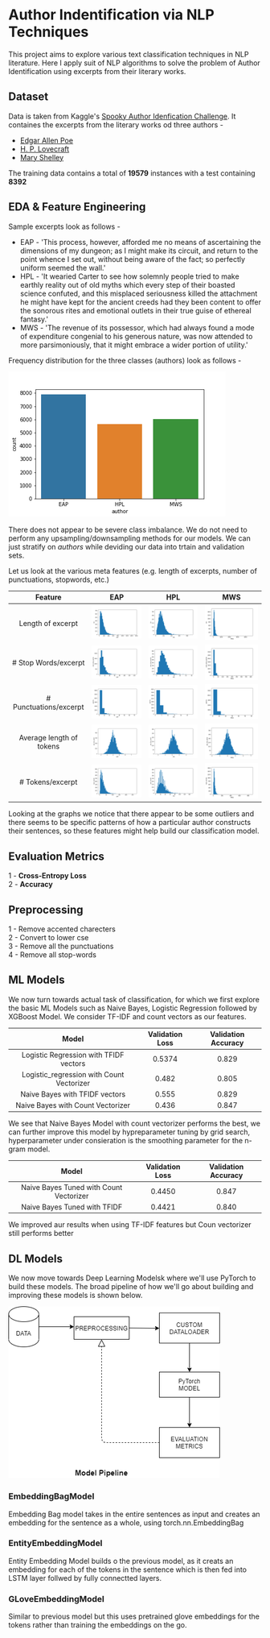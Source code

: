 # Author Indentification via NLP Techniques

This project aims to explore various text classification techniques in NLP literature. Here I apply suit of NLP algorithms to solve the problem of Author Identification using excerpts from their literary works. 

## Dataset

Data is taken from Kaggle's [Spooky Author Idenfication Challenge](https://www.kaggle.com/c/spooky-author-identification/). It containes the excerpts from the literary works od three authors - 
  - [Edgar Allen Poe](https://en.wikipedia.org/wiki/Edgar_Allan_Poe)
  - [H. P. Lovecraft](https://en.wikipedia.org/wiki/H._P._Lovecraft)
  - [Mary Shelley](https://en.wikipedia.org/wiki/Mary_Shelley)
 
The training data contains a total of **19579** instances with a test containing **8392**

## EDA & Feature Engineering

Sample excerpts look as follows - 
- EAP - 'This process, however, afforded me no means of ascertaining the dimensions of my dungeon; as I might make its circuit, and return to the point whence I set out, without being aware of the fact; so perfectly uniform seemed the wall.'
- HPL - 'It wearied Carter to see how solemnly people tried to make earthly reality out of old myths which every step of their boasted science confuted, and this misplaced seriousness killed the attachment he might have kept for the ancient creeds had they been content to offer the sonorous rites and emotional outlets in their true guise of ethereal fantasy.'
- MWS - 'The revenue of its possessor, which had always found a mode of expenditure congenial to his generous nature, was now attended to more parsimoniously, that it might embrace a wider portion of utility.'

Frequency distribution for the three classes (authors) look as follows - 

![freq_dist](https://github.com/AshishSinha5/misc/blob/master/author_identification/plots/dist.png)

There does not appear to be severe class imbalance. We do not need to perform any upsampling/downsampling methods for our models. We can just stratify on *authors* while deviding our data into trtain and validation sets.

Let us look at the various meta features (e.g. length of excerpts, number of punctuations, stopwords, etc.)

Feature            |  EAP | HPL | MWS|
:-------------------------:|:-------------------------:|:-------------------------:|:-------------------------:
Length of excerpt  |  ![](https://github.com/AshishSinha5/misc/blob/master/author_identification/plots/EAP_len.png) | ![](https://github.com/AshishSinha5/misc/blob/master/author_identification/plots/HPL_len.png) | ![](https://github.com/AshishSinha5/misc/blob/master/author_identification/plots/MWS_len.png)
\# Stop Words/excerpt | ![](https://github.com/AshishSinha5/misc/blob/master/author_identification/plots/EAP_num_stop_words.png) | ![](https://github.com/AshishSinha5/misc/blob/master/author_identification/plots/HPL_num_stop_words.png) | ![](https://github.com/AshishSinha5/misc/blob/master/author_identification/plots/MWS_num_stop_words.png)
\# Punctuations/excerpt | ![](https://github.com/AshishSinha5/misc/blob/master/author_identification/plots/EAP_puncts.png) | ![](https://github.com/AshishSinha5/misc/blob/master/author_identification/plots/HPL_puncts.png) | ![](https://github.com/AshishSinha5/misc/blob/master/author_identification/plots/MWS_puncts.png)
Average length of tokens | ![](https://github.com/AshishSinha5/misc/blob/master/author_identification/plots/EAP_ave_len_word.png) | ![](https://github.com/AshishSinha5/misc/blob/master/author_identification/plots/HPL_ave_len_word.png) | ![](https://github.com/AshishSinha5/misc/blob/master/author_identification/plots/MWS_ave_len_word.png)
\# Tokens/excerpt | ![](https://github.com/AshishSinha5/misc/blob/master/author_identification/plots/EAP_num_words.png) | ![](https://github.com/AshishSinha5/misc/blob/master/author_identification/plots/HPL_num_words.png) | ![](https://github.com/AshishSinha5/misc/blob/master/author_identification/plots/MWS_num_words.png)

Looking at the graphs we notice that there appear to be some outliers and there seems to be specific patterns of how a particular author constructs their sentences, so these features might help build our classification model.

## Evaluation Metrics

1 - **Cross-Entropy Loss** <br>
2 - **Accuracy**

## Preprocessing

1 - Remove accented charecters <br>
2 - Convert to lower cse <br>
3 - Remove all the punctuations <br>
4 - Remove all stop-words

## ML Models

We now turn towards actual task of classification, for which we first explore the basic ML Models such as Naive Bayes, Logistic Regression followed by XGBoost Model. We consider TF-IDF and count vectors as our features.

Model | Validation Loss | Validation Accuracy 
:-----------------------:|:--------------------:|:-------------------:
Logistic Regression with TFIDF vectors | 0.5374 |  0.829
Logistic_regression with Count Vectorizer | 0.482 | 0.805
Naive Bayes with TFIDF vectors | 0.555 | 0.829
Naive Bayes with Count Vectorizer | 0.436 | 0.847

We see that Naive Bayes Model with count vectorizer performs the best, we can further improve this model by hypreparameter tuning by grid search, hyperparameter under consieration is the smoothing parameter for the n-gram model.


Model | Validation Loss | Validation Accuracy 
:-----------------------:|:--------------------:|:-------------------:
Naive Bayes Tuned with Count Vectorizer | 0.4450 |  0.847
Naive Bayes Tuned with TFIDF | 0.4421 | 0.840

We improved aur results when using TF-IDF features but Coun vectorizer still performs better

## DL Models
We now move towards Deep Learning Modelsk where we'll use PyTorch to build these models. The broad pipeline of how we'll go about building and improving these models is shown below.

![model pipeline](https://github.com/AshishSinha5/misc/blob/master/author_identification/images/model_pipeline.png)

### EmbeddingBagModel
Embedding Bag model takes in the entire sentences as input and creates an embedding for the sentence as a whole, using torch.nn.EmbeddingBag
### EntityEmbeddingModel
Entity Embedding Model builds o the previous model, as it creats an embedding for each of the tokens in the sentence which is then fed into LSTM layer follwed by fully connectted layers. 
### GLoveEmbeddingModel
Similar to previous model but this uses pretrained glove embeddings for the tokens rather than training the embeddings on the go.
